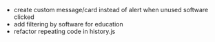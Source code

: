 - create custom message/card instead of alert when unused software clicked
- add filtering by software for education
- refactor repeating code in history.js